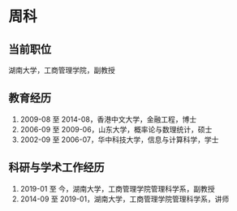 
# 周科 

## 当前职位
湖南大学，工商管理学院，副教授

## 教育经历
1. 2009-08 至 2014-08，香港中文大学，金融工程，博士
2. 2006-09 至 2009-06，山东大学，概率论与数理统计，硕士
3. 2002-09 至 2006-07，华中科技大学，信息与计算科学，学士


## 科研与学术工作经历
1. 2019-01 至 今，湖南大学，工商管理学院管理科学系，副教授
2. 2014-09 至 2019-01，湖南大学，工商管理学院管理科学系，讲师


